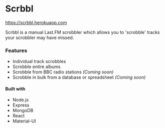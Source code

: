 # Scrbbl

https://scrbbl.herokuapp.com

Scrbbl is a manual Last.FM scrobbler which allows you to 'scrobble' tracks your scrobbler may have missed. 

### Features
* Individual track scrobbles
* Scrobble entire albums
* Scrobble from BBC radio stations _(Coming soon)_
* Scrobble in bulk from a database or spreadsheet _(Coming soon)_

#### Built with
* Node.js
* Express
* MongoDB
* React
* Material-UI
